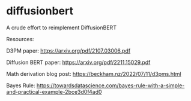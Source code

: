 # diffusionbert


A crude effort to reimplement DiffusionBERT


Resources:


D3PM paper: https://arxiv.org/pdf/2107.03006.pdf

Diffusion BERT paper: https://arxiv.org/pdf/2211.15029.pdf

Math derivation blog post: https://beckham.nz/2022/07/11/d3pms.html

Bayes Rule: https://towardsdatascience.com/bayes-rule-with-a-simple-and-practical-example-2bce3d0f4ad0
